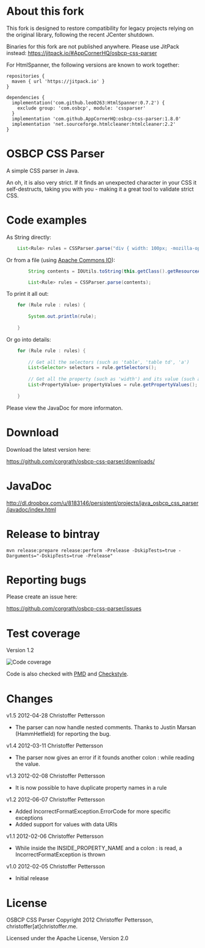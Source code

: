 About this fork
========================================

This fork is designed to restore compatibility for legacy projects relying on the original library, following the recent JCenter shutdown.

Binaries for this fork are not published anywhere. Please use JitPack instead: https://jitpack.io/#AppCornerHQ/osbcp-css-parser

For HtmlSpanner, the following versions are known to work together:

```
repositories {
  maven { url 'https://jitpack.io' }
}

dependencies {
  implementation('com.github.leo0263:HtmlSpanner:0.7.2') {
    exclude group: 'com.osbcp', module: 'cssparser'
  }
  implementation 'com.github.AppCornerHQ:osbcp-css-parser:1.8.0'
  implementation 'net.sourceforge.htmlcleaner:htmlcleaner:2.2'
}
```


OSBCP CSS Parser
========================================

A simple CSS parser in Java.

An oh, it is also very strict. If it finds an unexpected character in your CSS it self-destructs, taking you with you - making it a great tool to validate strict CSS.


Code examples
========================================

As String directly:
```java
	List<Rule> rules = CSSParser.parse("div { width: 100px; -mozilla-opacity: 345; }");
```	
Or from a file (using [Apache Commons IO](http://commons.apache.org/io/)):
```java
		String contents = IOUtils.toString(this.getClass().getResourceAsStream("stylesheet.css"));

		List<Rule> rules = CSSParser.parse(contents);
```		
To print it  all out:
```java
	for (Rule rule : rules) {
	
		System.out.println(rule);
		
	}
```	
Or go into details:
```java
	for (Rule rule : rules) {
	
		// Get all the selectors (such as 'table', 'table td', 'a')
		List<Selector> selectors = rule.getSelectors();
		
		// Get all the property (such as 'width') and its value (such as '100px')	
		List<PropertyValue> propertyValues = rule.getPropertyValues();
	
	}
```	
Please view the JavaDoc for more informaton.
	
	
Download
========================================
Download the latest version here:

https://github.com/corgrath/osbcp-css-parser/downloads/

JavaDoc
========================================

http://dl.dropbox.com/u/8183146/persistent/projects/java_osbcp_css_parser/javadoc/index.html

Release to bintray
========================================

```
mvn release:prepare release:perform -Prelease -DskipTests=true -Darguments="-DskipTests=true -Prelease"
```

Reporting bugs
========================================

Please create an issue here:

https://github.com/corgrath/osbcp-css-parser/issues

Test coverage
========================================

Version 1.2

![Code coverage](http://dl.dropbox.com/u/8183146/persistent/projects/java_osbcp_css_parser/code_coverage12.png "Code coverage")


Code is also checked with [PMD](http://pmd.sourceforge.net/) and [Checkstyle](http://checkstyle.sourceforge.net/).


Changes
========================================

v1.5 2012-04-28 Christoffer Pettersson

* The parser can now handle nested comments. 
  Thanks to Justin Marsan (HammHetfield) for reporting the bug.


v1.4 2012-03-11 Christoffer Pettersson

* The parser now gives an error if it founds another colon : while reading the value.
	

v1.3 2012-02-08 Christoffer Pettersson

* It is now possible to have duplicate property names in a rule


v1.2 2012-06-07 Christoffer Pettersson

* Added IncorrectFormatException.ErrorCode for more specific exceptions
* Added support for values with data URIs


v1.1 2012-02-06 Christoffer Pettersson

* While inside the INSIDE_PROPERTY_NAME and a colon : is read, a IncorrectFormatException is thrown 


v1.0 2012-02-05 Christoffer Pettersson
 
* Initial release


License
========================================

OSBCP CSS Parser
Copyright 2012 Christoffer Pettersson, christoffer[at]christoffer.me.

Licensed under the Apache License, Version 2.0
